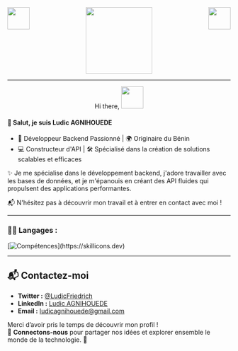 <div width="100%" align="center">
  <img align="left" src="https://media.giphy.com/media/QssGEmpkyEOhBCb7e1/giphy.gif" width="50"/>
  <img align="right" src="https://media.giphy.com/media/bx3Cvt88j7PtM4SOaS/giphy.gif" width="50"/>
</div>

<div id="header" align="center">
  <img src="https://media.giphy.com/media/Ll22OhMLAlVDb8UQWe/giphy.gif" width="150"/>
</div>

---

<div width="100%" align="center">
  <p>
    Hi there,
    <img src="https://media.giphy.com/media/v0dGnTDFgEr68myH0C/giphy.gif" width="50"/>
  </p>
</div>

<!-- Brief Text About Myself -->
<h4>👋 Salut, je suis Ludic AGNIHOUEDE</h4>  
<ul>  
    <li>🚀 Développeur Backend Passionné | 🌍 Originaire du Bénin</li>  
    <li>💻 Constructeur d'API | 🛠️ Spécialisé dans la création de solutions scalables et efficaces</li>  
</ul>  

<p>✨ Je me spécialise dans le développement backend, j'adore travailler avec les bases de données,  
et je m'épanouis en créant des API fluides qui propulsent des applications performantes.</p>  

<p>📬 N'hésitez pas à découvrir mon travail et à entrer en contact avec moi !</p>  


---

<!-- Languages & Tools -->
### 👨‍💻 Langages :

[![Compétences](https://skillicons.dev/icons?i=laravel,python,django,mysql,)](https://skillicons.dev)

---

## 📬 Contactez-moi

- **Twitter :** [@LudicFriedrich](https://twitter.com/LudicFriedrich)  
- **LinkedIn :** [Ludic AGNIHOUEDE](https://www.linkedin.com/in/ludicagnihouede/)  
- **Email :** [ludicagnihouede@gmail.com](mailto:ludicagnihouede@gmail.com)

Merci d’avoir pris le temps de découvrir mon profil !  
📌 **Connectons-nous** pour partager nos idées et explorer ensemble le monde de la technologie. 🌟
<br>


<!--
<img align="left" alt="HTML5" width="26px" src="https://raw.githubusercontent.com/github/explore/80688e429a7d4ef2fca1e82350fe8e3517d3494d/topics/html/html.png" />
<img align="left" alt="CSS3" width="26px" src="https://raw.githubusercontent.com/github/explore/80688e429a7d4ef2fca1e82350fe8e3517d3494d/topics/css/css.png" />
<img align="left" alt="Sass" width="26px" src="https://raw.githubusercontent.com/github/explore/80688e429a7d4ef2fca1e82350fe8e3517d3494d/topics/sass/sass.png" />
<img align="left" alt="JS" width="26px" src="https://raw.githubusercontent.com/github/explore/80688e429a7d4ef2fca1e82350fe8e3517d3494d/topics/javascript/javascript.png" />

<img align="left" alt="MySQL" width="26px" src="https://raw.githubusercontent.com/github/explore/80688e429a7d4ef2fca1e82350fe8e3517d3494d/topics/mysql/mysql.png" />
<img align="left" alt="Git" width="26px" src="https://raw.githubusercontent.com/github/explore/80688e429a7d4ef2fca1e82350fe8e3517d3494d/topics/git/git.png" />
-->
<br>

<!-- Updated Github Stats
## 📊 Github Statistics
 -->
<br/>	
<!-- 
<a href="https://github.com/ludicfriedrich/github-readme-stats"><img align="center" src="https://github-readme-stats.vercel.app/api/top-langs/?username=ludicfriedrich&layout=compact&theme=react&hide_border=false" /></a>
<br /> 
-->

<!-- https://github.com/ashutosh00710/github-readme-activity-graph -->
<!-- Activity Graph

</-- [![Ludic Friedrich's Github Activity Graph](https://activity-graph.herokuapp.com/graph?username=ludicfriedrich&theme=react-dark)](https://github.com/ashutosh00710/github-readme-activity-graph) -->

<!-- ##GitHub Profile Trophy
<p align="center">
[![trophy](https://github-profile-trophy.vercel.app/?username=shahzaibfardeen)](https://github.com/ryo-ma/github-profile-trophy)
 </p> -->
